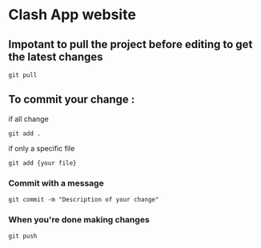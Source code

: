 # Clash App website

## Impotant to pull the project before editing to get the latest changes
```
git pull
```

## To commit your change :

if all change
```
git add .
```
if only a specific file
```
git add {your file}
```
### Commit with a message
```
git commit -m "Description of your change"
```
### When you're done making changes
```
git push
```
